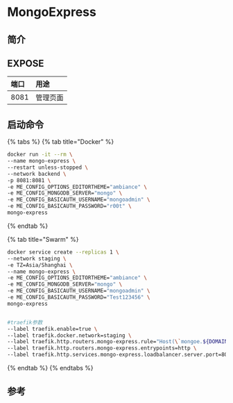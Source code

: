 # MongoExpress

## 简介



## EXPOSE

| 端口 | 用途 |
| :--- | :--- |
| 8081 | 管理页面 |



## 启动命令

{% tabs %}
{% tab title="Docker" %}
```bash
docker run -it --rm \
--name mongo-express \
--restart unless-stopped \
--network backend \
-p 8081:8081 \
-e ME_CONFIG_OPTIONS_EDITORTHEME="ambiance" \
-e ME_CONFIG_MONGODB_SERVER="mongo" \
-e ME_CONFIG_BASICAUTH_USERNAME="mongoadmin" \
-e ME_CONFIG_BASICAUTH_PASSWORD="r00t" \
mongo-express
```
{% endtab %}

{% tab title="Swarm" %}
```bash
docker service create --replicas 1 \
--network staging \
-e TZ=Asia/Shanghai \
--name mongo-express \
-e ME_CONFIG_OPTIONS_EDITORTHEME="ambiance" \
-e ME_CONFIG_MONGODB_SERVER="mongo" \
-e ME_CONFIG_BASICAUTH_USERNAME="mongoadmin" \
-e ME_CONFIG_BASICAUTH_PASSWORD="Test123456" \
mongo-express


#traefik参数
--label traefik.enable=true \
--label traefik.docker.network=staging \
--label traefik.http.routers.mongo-express.rule="Host(\`mongoe.${DOMAIN}\`)" \
--label traefik.http.routers.mongo-express.entrypoints=http \
--label traefik.http.services.mongo-express.loadbalancer.server.port=8081 \

```
{% endtab %}
{% endtabs %}



##  参考

